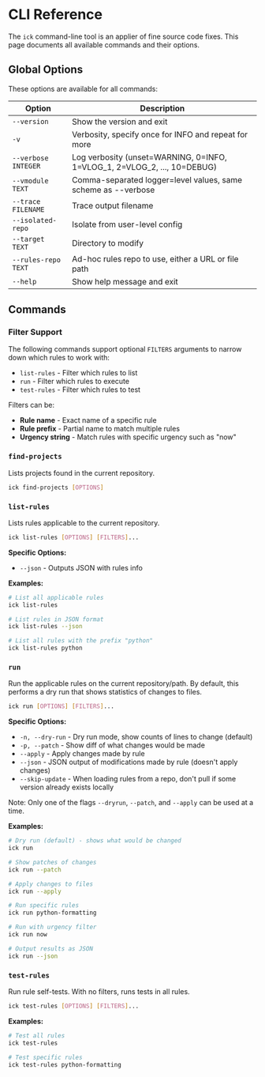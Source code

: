 # CLI Reference

The `ick` command-line tool is an applier of fine source code fixes. This page documents all available commands and their options.

## Global Options

These options are available for all commands:

| Option | Description |
|--------|-------------|
| `--version` | Show the version and exit |
| `-v` | Verbosity, specify once for INFO and repeat for more |
| `--verbose INTEGER` | Log verbosity (unset=WARNING, 0=INFO, 1=VLOG_1, 2=VLOG_2, ..., 10=DEBUG) |
| `--vmodule TEXT` | Comma-separated logger=level values, same scheme as --verbose |
| `--trace FILENAME` | Trace output filename |
| `--isolated-repo` | Isolate from user-level config |
| `--target TEXT` | Directory to modify |
| `--rules-repo TEXT` | Ad-hoc rules repo to use, either a URL or file path |
| `--help` | Show help message and exit |

## Commands

### Filter Support

The following commands support optional `FILTERS` arguments to narrow down which rules to work with:
- `list-rules` - Filter which rules to list
- `run` - Filter which rules to execute
- `test-rules` - Filter which rules to test

Filters can be:
- **Rule name** - Exact name of a specific rule
- **Rule prefix** - Partial name to match multiple rules
- **Urgency string** - Match rules with specific urgency such as "now"

### `find-projects`

Lists projects found in the current repository.

```bash
ick find-projects [OPTIONS]
```

### `list-rules`

Lists rules applicable to the current repository.

```bash
ick list-rules [OPTIONS] [FILTERS]...
```

**Specific Options:**
- `--json` - Outputs JSON with rules info

**Examples:**
```bash
# List all applicable rules
ick list-rules

# List rules in JSON format
ick list-rules --json

# List all rules with the prefix "python"
ick list-rules python
```

### `run`

Run the applicable rules on the current repository/path. By default, this performs a dry run that shows statistics of changes to files.

```bash
ick run [OPTIONS] [FILTERS]...
```

**Specific Options:**
- `-n, --dry-run` - Dry run mode, show counts of lines to change (default)
- `-p, --patch` - Show diff of what changes would be made
- `--apply` - Apply changes made by rule
- `--json` - JSON output of modifications made by rule (doesn't apply changes)
- `--skip-update` - When loading rules from a repo, don't pull if some version already exists locally

Note: Only one of the flags `--dryrun`, `--patch`, and `--apply` can be used at a time.

**Examples:**
```bash
# Dry run (default) - shows what would be changed
ick run

# Show patches of changes
ick run --patch

# Apply changes to files
ick run --apply

# Run specific rules
ick run python-formatting

# Run with urgency filter
ick run now

# Output results as JSON
ick run --json
```

### `test-rules`

Run rule self-tests. With no filters, runs tests in all rules.

```bash
ick test-rules [OPTIONS] [FILTERS]...
```

**Examples:**
```bash
# Test all rules
ick test-rules

# Test specific rules
ick test-rules python-formatting
```
